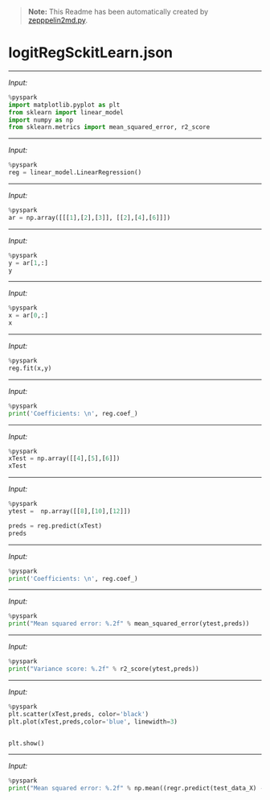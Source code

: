 >**Note:**
>This Readme has been automatically created by [zepppelin2md.py](https://github.com/bernhard-42/zeppelin2md).


# logitRegSckitLearn.json

---


_Input:_

```python
%pyspark
import matplotlib.pyplot as plt
from sklearn import linear_model
import numpy as np
from sklearn.metrics import mean_squared_error, r2_score
```


---


_Input:_

```python
%pyspark
reg = linear_model.LinearRegression()
```


---


_Input:_

```python
%pyspark
ar = np.array([[[1],[2],[3]], [[2],[4],[6]]])
```


---


_Input:_

```python
%pyspark
y = ar[1,:]
y
```


---


_Input:_

```python
%pyspark
x = ar[0,:]
x
```


---


_Input:_

```python
%pyspark
reg.fit(x,y)
```


---


_Input:_

```python
%pyspark
print('Coefficients: \n', reg.coef_)
```


---


_Input:_

```python
%pyspark
xTest = np.array([[4],[5],[6]])
xTest
```


---


_Input:_

```python
%pyspark
ytest =  np.array([[8],[10],[12]])

preds = reg.predict(xTest)
preds
```


---


_Input:_

```python
%pyspark
print('Coefficients: \n', reg.coef_)
```


---


_Input:_

```python
%pyspark
print("Mean squared error: %.2f" % mean_squared_error(ytest,preds))
```


---


_Input:_

```python
%pyspark
print("Variance score: %.2f" % r2_score(ytest,preds))
```


---


_Input:_

```python
%pyspark
plt.scatter(xTest,preds, color='black')
plt.plot(xTest,preds,color='blue', linewidth=3)


plt.show()
```


---


_Input:_

```python
%pyspark
print("Mean squared error: %.2f" % np.mean((regr.predict(test_data_X) - test_data_Y) ** 2))
```

